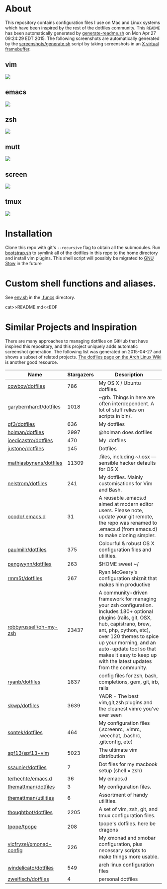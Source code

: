 <!--

This README is auto-generated with generate-readme.sh
Please add changes there.

-->

# About
This repository contains configuration files I use on Mac and Linux systems
which have been inspired by the rest of the dotfiles community.
This `README` has been automatically generated by
[generate-readme.sh][generate-readme.sh] on Mon Apr 27 09:24:29 EDT 2015.
The following screenshots are automatically generated by
the [screenshots/generate.sh][screenshot-gen] script
by taking screenshots in an [X virtual framebuffer][xvfb].

[screenshot-gen]: https://github.com/bamos/dotfiles/blob/master/screenshots/generate.sh
[xvfb]: http://www.x.org/archive/X11R7.7/doc/man/man1/Xvfb.1.xhtml
[generate-readme.sh]: https://github.com/bamos/dotfiles/blob/master/generate-readme.sh
## vim
![](https://raw.githubusercontent.com/bamos/dotfiles/master/screenshots/vim.png)
## emacs
![](https://raw.githubusercontent.com/bamos/dotfiles/master/screenshots/emacs.png)
## zsh
![](https://raw.githubusercontent.com/bamos/dotfiles/master/screenshots/zsh.png)
## mutt
![](https://raw.githubusercontent.com/bamos/dotfiles/master/screenshots/mutt.png)
## screen
![](https://raw.githubusercontent.com/bamos/dotfiles/master/screenshots/screen.png)
## tmux
![](https://raw.githubusercontent.com/bamos/dotfiles/master/screenshots/tmux.png)
# Installation

Clone this repo with git's `--recursive` flag to obtain all the submodules.
Run [bootstrap.sh][bootstrap.sh] to symlink all of the dotfiles in this repo
to the home directory and install vim plugins.
This shell script will possibly be migrated to [GNU Stow][stow] in the future

[bootstrap.sh]: https://github.com/bamos/dotfiles/blob/master/bootstrap.sh
[stow]: http://www.gnu.org/software/stow/


# Custom shell functions and aliases.
See [env.sh][env.sh] in the [.funcs][funcs] directory.

[funcs]: https://github.com/bamos/dotfiles/blob/master/.funcs
[env.sh]: https://github.com/bamos/dotfiles/blob/master/.funcs/env.sh

cat>>README.md<<EOF
# Similar Projects and Inspiration
There are many approaches to managing dotfiles on GitHub
that have inspired this repository, and this project
uniquely adds automatic screenshot generation.
The following list was generated on 2015-04-27 and
shows a subset of related projects.
[The dotfiles page on the Arch Linux Wiki](https://wiki.archlinux.org/index.php/Dotfiles)
is another good resource.

Name | Stargazers | Description
----|----|----
[cowboy/dotfiles](https://github.com/cowboy/dotfiles) | 786 | My OS X / Ubuntu dotfiles.
[garybernhardt/dotfiles](https://github.com/garybernhardt/dotfiles) | 1018 | ~grb. Things in here are often interdependent. A lot of stuff relies on scripts in bin/.
[gf3/dotfiles](https://github.com/gf3/dotfiles) | 636 | My dotfiles
[holman/dotfiles](https://github.com/holman/dotfiles) | 2997 | @holman does dotfiles
[joedicastro/dotfiles](https://github.com/joedicastro/dotfiles) | 470 | My .dotfiles
[justone/dotfiles](https://github.com/justone/dotfiles) | 145 | Dotfiles
[mathiasbynens/dotfiles](https://github.com/mathiasbynens/dotfiles) | 11309 | .files, including ~/.osx — sensible hacker defaults for OS X
[nelstrom/dotfiles](https://github.com/nelstrom/dotfiles) | 241 | My dotfiles. Mainly customisations for Vim and Bash.
[ocodo/.emacs.d](https://github.com/ocodo/.emacs.d) | 31 | A reusable .emacs.d aimed at modern editor users. Please note, update your git remote, the repo was renamed to .emacs.d (from emacs.d) to make cloning simpler.
[paulmillr/dotfiles](https://github.com/paulmillr/dotfiles) | 375 | Colourful & robust OS X configuration files and utilities. 
[pengwynn/dotfiles](https://github.com/pengwynn/dotfiles) | 263 | $HOME sweet ~/
[rmm5t/dotfiles](https://github.com/rmm5t/dotfiles) | 267 | Ryan McGeary's configuration shiznit that makes him productive
[robbyrussell/oh-my-zsh](https://github.com/robbyrussell/oh-my-zsh) | 23437 | A community-driven framework for managing your zsh configuration. Includes 180+ optional plugins (rails, git, OSX, hub, capistrano, brew, ant, php, python, etc), over 120 themes to spice up your morning, and an auto-update tool so that makes it easy to keep up with the latest updates from the community.
[ryanb/dotfiles](https://github.com/ryanb/dotfiles) | 1837 | config files for zsh, bash, completions, gem, git, irb, rails
[skwp/dotfiles](https://github.com/skwp/dotfiles) | 3639 | YADR - The best vim,git,zsh plugins and the cleanest vimrc you've ever seen
[sontek/dotfiles](https://github.com/sontek/dotfiles) | 464 | My configuration files (.screenrc, .vimrc, .weechat, .bashrc, .gitconfig, etc)
[spf13/spf13-vim](https://github.com/spf13/spf13-vim) | 5023 | The ultimate vim distribution
[ssaunier/dotfiles](https://github.com/ssaunier/dotfiles) | 7 | Dot files for my macbook setup (shell = zsh)
[terhechte/emacs.d](https://github.com/terhechte/emacs.d) | 36 | My emacs.d
[themattman/dotfiles](https://github.com/themattman/dotfiles) | 3 | My configuration files.
[themattman/utilities](https://github.com/themattman/utilities) | 6 | Assortment of handy utilities.
[thoughtbot/dotfiles](https://github.com/thoughtbot/dotfiles) | 2205 | A set of vim, zsh, git, and tmux configuration files.
[tpope/tpope](https://github.com/tpope/tpope) | 208 | tpope's dotfiles. here be dragons
[vicfryzel/xmonad-config](https://github.com/vicfryzel/xmonad-config) | 226 | My xmonad and xmobar configuration, plus necessary scripts to make things more usable.
[windelicato/dotfiles](https://github.com/windelicato/dotfiles) | 549 | arch linux configuration files
[zweifisch/dotfiles](https://github.com/zweifisch/dotfiles) | 4 | personal dotfiles
